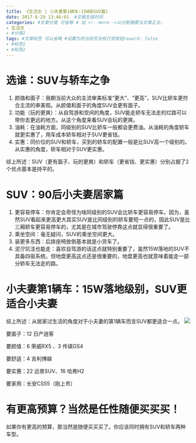 ```yaml
---
title: 《生活志 | 小夫妻第1辆车:15W级SUV篇》
date: 2017-8-29 13:46:01  #文章生成时间
categories: #文章分类 可省略 # 加 <!--more-->以分割摘要与文章正文。
- 生活志
- #分类2
tags: #文章标签 可以省略 #设置为则当前页没有打赏按钮reward: false
- #标签1
- #标签2
---
```

# 选谁：SUV与轿车之争 #
1. 颜值和面子：我朝当前大众的主流审美标准“更大”、“更高”，SUV比轿车更符合主流的审美观。从颜值和面子的角度SUV会更有面子。
2. 功能（玩的更爽）：从自驾游和空间的角度，SUV能走轿车无法走的烂路可以带你去更远的地方。从这个角度来看SUV会玩的更爽。
3. 油耗：在油耗方面，同级别的SUV比轿车一般都会更费油。从油耗的角度轿车就更实惠了，用车成本轿车相对于SUV更省钱。
4. 实惠：同价位的SUV和轿车，买到的轿车的配置一般是比SUV高一个级别的。从实惠的角度，轿车相对于SUV更实惠。

<!--more-->

综上所述：SUV（更有面子、玩的更爽）和轿车（更省钱、更实惠）分别占据了2个优点基本是持平的。

# SUV：90后小夫妻居家篇 #
1. 更容易停车：你肯定会奇怪为啥同级别的SUV会比轿车更容易停车。因为，虽然SUV看起来更高更大其实SUV是比同级别的轿车要短一点的，因此SUV是比三厢轿车更容易停车的，尤其是在城市驾驶停靠这点就显得很重要了。
2. 乘坐空间：毫无疑问，SUV的乘坐空间更大。
2. 装更多东西：后排座椅放倒基本就是小货车了。
3. 泥泞坑洼也能走：喜欢自驾游的话这点就特别重要了，虽然15W落地的SUV不具备四驱系统。但地盘更高这点还是很重要的，地盘更高也就意味着能走一部分轿车无法走的路。

# 小夫妻第1辆车：15W落地级别，SUV更适合小夫妻 #
综上所述：从居家过生活的角度对于小夫妻的第1辆车而言SUV都更适合一点。
![](http://wx1.sinaimg.cn/mw690/0069VnN5ly1fj1scmrt5cj30l00ormyi.jpg)

要面子：12 日产逍客 

要颜值：6 荣威RX5 、3 传祺GS4

要舒适：4 吉利博越

要实惠：22 远景SUV、16 哈弗H2

要家用：长安CS55（刚上市）

# 有更高预算？当然是任性随便买买买！ #
如果你有更高的预算，那当然是随便买买买了。你应该同时拥有SUV和轿车两种车型。